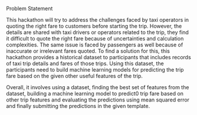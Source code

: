 Problem Statement


This hackathon will try to address the challenges faced by taxi operators in quoting the right fare to customers before starting the trip. 
However, the details are shared with taxi drivers or operators related to the trip, they find it difficult to quote the right fare because of
uncertainties and calculation complexities. The same issue is faced by passengers as well because of inaccurate or irrelevant fares quoted. 
To find a solution for this, this hackathon provides a historical dataset to participants that includes records of taxi trip details and fares of those trips.
Using this dataset, the participants need to build machine learning models for predicting the trip fare based on the given other useful features of the trip.

Overall, it involves using a dataset, finding the best set of features from the dataset, building a machine learning model to predict0
trip fare based on other trip features and evaluating the predictions using mean squared error and finally submitting the predictions in the given template.
